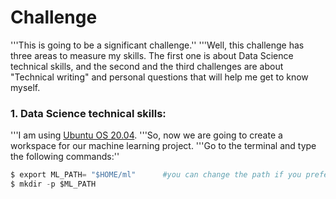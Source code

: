 # Challenge
'''This is going to be a significant challenge.''
'''Well, this challenge has three areas to measure my skills. The first one is about Data Science technical skills, and the second and the third challenges are about "Technical writing" and personal questions that will help me get to know myself.

### 1. Data Science technical skills:
'''I am using [Ubuntu OS 20.04](https://ubuntu.com/).
'''So, now we are going to create a workspace for our machine learning project.
'''Go to the terminal and type the following commands:''
```python
$ export ML_PATH= "$HOME/ml"      #you can change the path if you prefer
$ mkdir -p $ML_PATH
```
